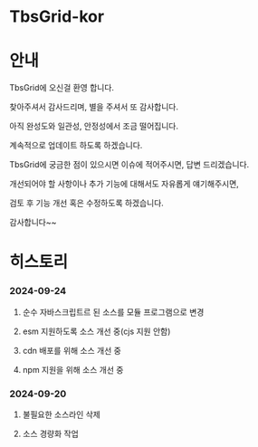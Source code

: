 # TbsGrid-kor

# 안내

TbsGrid에 오신걸 환영 합니다. 

찾아주셔서 감사드리며, 별을 주셔서 또 감사합니다.

아직 완성도와 일관성, 안정성에서 조금 떨어집니다.

계속적으로 업데이트 하도록 하겠습니다.

TbsGrid에 궁금한 점이 있으시면 이슈에 적어주시면, 답변 드리겠습니다.

개선되어야 할 사항이나 추가 기능에 대해서도 자유롭게 얘기해주시면,

검토 후 기능 개선 혹은 수정하도록 하겠습니다.

감사합니다~~

# 히스토리

### 2024-09-24

1. 순수 자바스크립트르 된 소스를 모듈 프로그램으로 변경

2. esm 지원하도록 소스 개선 중(cjs 지원 안함)

3. cdn 배포를 위해 소스 개선 중

4. npm 지원을 위해 소스 개선 중

### 2024-09-20

1. 불필요한 소스라인 삭제

2. 소스 경량화 작업








